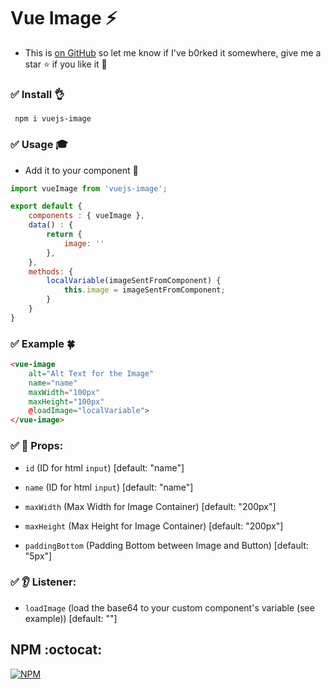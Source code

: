 # Vue Image :zap:

+ This is [on GitHub](https://github.com/vinayakkulkarni/vue-image)  so let me know if I've b0rked it somewhere, give me a star :star: if you like it :beers:

### :white_check_mark: Install :ok_hand:
``` npm i vuejs-image```

### :white_check_mark: Usage :mortar_board:
- Add it to your component  :tada:

```javascript
import vueImage from 'vuejs-image';

export default {
	components : { vueImage },
	data() : {
		return {
			image: ''
		},
	},
	methods: {
		localVariable(imageSentFromComponent) {
			this.image = imageSentFromComponent;
		}
	}
}
```

### :white_check_mark: Example :four_leaf_clover: 

```html
<vue-image 
	alt="Alt Text for the Image" 
	name="name"
	maxWidth="100px"
	maxHeight="100px"
	@loadImage="localVariable">
</vue-image>
```
### :white_check_mark: :book: Props: 
+ `id` (ID for html `input`) [default: "name"]
+ `name` (ID for html `input`) [default: "name"]

+ `maxWidth` (Max Width for Image Container)  [default: "200px"]
+ `maxHeight` (Max Height for Image Container)  [default: "200px"]
+ `paddingBottom` (Padding Bottom between Image and Button) [default: "5px"]

### :white_check_mark: :ear: Listener: 
+ `loadImage` (load the base64 to your custom component's variable (see example)) [default: ""]

## NPM :octocat:  

[![NPM](https://nodei.co/npm/vuejs-image.png?downloads=true&downloadRank=true&stars=true)](https://nodei.co/npm/vuejs-image/)